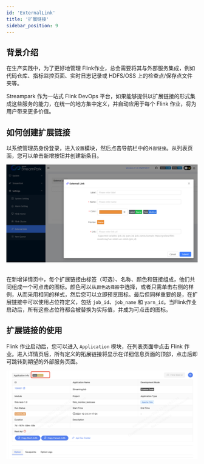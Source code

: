 ```yaml
---
id: 'ExternalLink'
title: '扩展链接'
sidebar_position: 9
---
```


## 背景介绍
在生产实践中，为了更好地管理 Flink作业，总会需要将其与外部服务集成，例如代码仓库、指标监控页面、实时日志记录或 HDFS/OSS 上的检查点/保存点文件夹等。

Streampark 作为一站式 Flink DevOps 平台，如果能够提供以扩展链接的形式集成这些服务的能力，在统一的地方集中定义，并自动应用于每个 Flink 作业，将为用户带来更多价值。


## 如何创建扩展链接
以系统管理员身份登录，进入`设置`模块，然后点击导航栏中的`外部链接`。从列表页面，您可以单击新增按钮并创建新条目。

<img src="/doc/image/external-link/external-link-detail.png"/><br></br>

在新增详情页中，每个扩展链接由标签（可选）、名称、颜色和链接组成，他们共同组成一个可点击的图标。颜色可以从`颜色选择器`中选择，或者只需单击右侧的样例，从而采用相同的样式，然后您可以立即预览图标。最后但同样重要的是，在扩展链接中可以使用占位符定义，包括 `job_id`、`job_name` 和 `yarn_id`。当Flink作业启动后，所有这些占位符都会被替换为实际值，并成为可点击的图标。

## 扩展链接的使用
Flink 作业启动后，您可以进入 `Application` 模块，在列表页面中点击 Flink 作业。进入详情页后，所有定义的拓展链接将显示在详细信息页面的顶部，点击后即可跳转到期望的外部服务页面。

<img src="/doc/image/external-link/badge.png"/><br></br>


